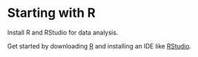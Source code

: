 # Starting with R

Install R and RStudio for data analysis.

Get started by downloading [R](https://www.r-project.org/) and installing an IDE like [RStudio](https://posit.co/download/rstudio-desktop/).
